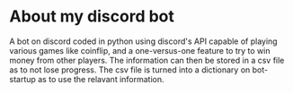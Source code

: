 # About my discord bot
A bot on discord coded in python using discord's API capable of playing various games like coinflip, and a one-versus-one feature to try to win money from other players. The information can then be stored in a csv file as to not lose progress. The csv file is turned into a dictionary on bot-startup as to use the relavant information. 
